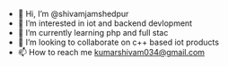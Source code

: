 - 👋 Hi, I’m @shivamjamshedpur
- 👀 I’m interested in iot and backend devlopment
- 🌱 I’m currently learning php and full stac 
- 💞️ I’m looking to collaborate on c++ based iot products
- 📫 How to reach me kumarshivam034@gmail.com

<!---
shivamjamshedpur/shivamjamshedpur is a ✨ special ✨ repository because its `README.md` (this file) appears on your GitHub profile.
You can click the Preview link to take a look at your changes.
--->

